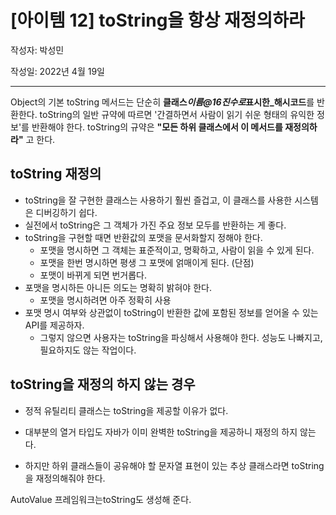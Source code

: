 # [아이템 12] toString을 항상 재정의하라

작성자: 박성민

작성일: 2022년 4월 19일

---

Object의 기본 toString 메서드는 단순히 **클래스*이름@16진수로*표시한\_해시코드**를 반환한다. toString의 일반 규약에 따르면 '간결하면서 사람이 읽기 쉬운 형태의 유익한 정보'를 반환해야 한다. toString의 규약은 **"모든 하위 클래스에서 이 메서드를 재정의하라"** 고 한다.

## toString 재정의

- toString을 잘 구현한 클래스는 사용하기 훨씬 즐겁고, 이 클래스를 사용한 시스템은 디버깅하기 쉽다.
- 실전에서 toString은 그 객체가 가진 주요 정보 모두를 반환하는 게 좋다.
- toString을 구현할 때면 반환값의 포맷을 문서화할지 정해야 한다.
  - 포맷을 명시하면 그 객체는 표준적이고, 명확하고, 사람이 읽을 수 있게 된다.
  - 포맷을 한번 명시하면 평생 그 포맷에 얽매이게 된다. (단점)
  - 포맷이 바뀌게 되면 번거롭다.
- 포맷을 명시하든 아니든 의도는 명확히 밝혀야 한다.
  - 포맷을 명시하려면 아주 정확히 사용
- 포맷 명시 여부와 상관없이 toString이 반환한 값에 포함된 정보를 얻어올 수 있는 API를 제공하자.
  - 그렇지 않으면 사용자는 toString을 파싱해서 사용해야 한다. 성능도 나빠지고, 필요하지도 않는 작업이다.

## toString을 재정의 하지 않는 경우

- 정적 유틸리티 클래스는 toString을 제공할 이유가 없다.
- 대부분의 열거 타입도 자바가 이미 완벽한 toString을 제공하니 재정의 하지 않는다.

- 하지만 하위 클래스들이 공유해야 할 문자열 표현이 있는 추상 클래스라면 toString을 재정의해줘야 한다.

AutoValue 프레임워크는toString도 생성해 준다.
